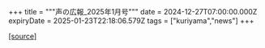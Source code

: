 +++
title = """声の広報_2025年1月号"""
date = 2024-12-27T07:00:00.000Z
expiryDate = 2025-01-23T22:18:06.579Z
tags = ["kuriyama","news"]
+++


[[source]](https://www.town.kuriyama.hokkaido.jp/site/koho/29881.html)
